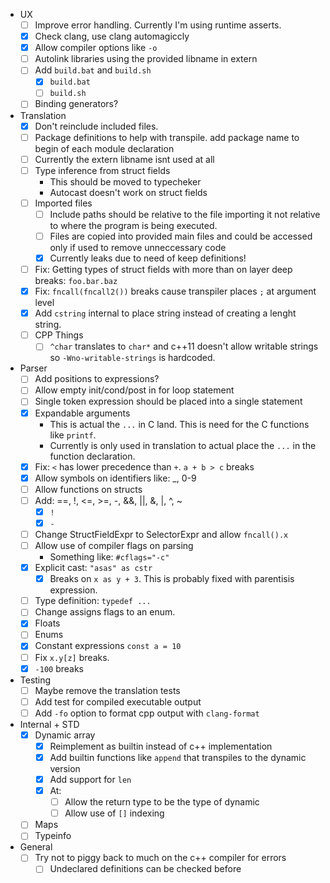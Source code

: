 - UX
    - [ ] Improve error handling. Currently I'm using runtime asserts.
    - [x] Check clang, use clang automagiccly
    - [x] Allow compiler options like `-o`
    - [ ] Autolink libraries using the provided libname in extern
    - [ ] Add `build.bat` and `build.sh`
        - [x] `build.bat`
        - [ ] `build.sh`
    - [ ] Binding generators?
- Translation
    - [x] Don't reinclude included files.
    - [ ] Package definitions to help with transpile. add package name to begin of each module declaration
    - [ ] Currently the extern libname isnt used at all
    - [ ] Type inference from struct fields
        - This should be moved to typecheker
        - Autocast doesn't work on struct fields
    - [ ] Imported files
        - [ ] Include paths should be relative to the file importing it not relative to where the program is being executed.
        - [ ] Files are copied into provided main files and could be accessed only if used to remove unneccessary code
        - [x] Currently leaks due to need of keep definitions!
    - [ ] Fix: Getting types of struct fields with more than on layer deep breaks: `foo.bar.baz`
    - [x] Fix: `fncall(fncall2())` breaks cause transpiler places `;` at argument level
    - [x] Add `cstring` internal to place string instead of creating a lenght string.
    - [ ] CPP Things
        - [ ] `^char` translates to `char*` and c++11 doesn't allow writable strings so `-Wno-writable-strings` is hardcoded.
- Parser
    - [ ] Add positions to expressions?
    - [ ] Allow empty init/cond/post in for loop statement
    - [ ] Single token expression should be placed into a single statement
    - [x] Expandable arguments
        - This is actual the `...` in C land. This is need for the C functions like `printf`.
        - Currently is only used in translation to actual place the `...` in the function declaration.
    - [x] Fix: `<` has lower precedence than `+`. `a + b > c` breaks
    - [x] Allow symbols on identifiers like: _, 0-9
    - [ ] Allow functions on structs
    - [ ] Add: ==, !, <=, >=, -, &&, ||, &, |, ^, ~
        - [x] `!`
        - [x] `-`
    - [ ] Change StructFieldExpr to SelectorExpr and allow `fncall().x`
    - [ ] Allow use of compiler flags on parsing
        - Something like: `#cflags="-c"`
    - [x] Explicit cast: `"asas" as cstr`
        - [x] Breaks on `x as y + 3`. This is probably fixed with parentisis expression.
    - [ ] Type definition: `typedef ...`
    - [ ] Change assigns flags to an enum.
    - [x] Floats
    - [ ] Enums
    - [x] Constant expressions `const a = 10`
    - [ ] Fix `x.y[z]` breaks.
    - [x] `-100` breaks
- Testing
    - [ ] Maybe remove the translation tests
    - [ ] Add test for compiled executable output
    - [ ] Add `-fo` option to format cpp output with `clang-format`
- Internal + STD
    - [x] Dynamic array
        - [x] Reimplement as builtin instead of c++ implementation
        - [x] Add builtin functions like `append` that transpiles to the dynamic version
        - [x] Add support for `len`
        - [x] At:
            - [ ] Allow the return type to be the type of dynamic
            - [ ] Allow use of `[]` indexing
    - [ ] Maps
    - [ ] Typeinfo
- General
    - [ ] Try not to piggy back to much on the c++ compiler for errors
        - [ ] Undeclared definitions can be checked before  
